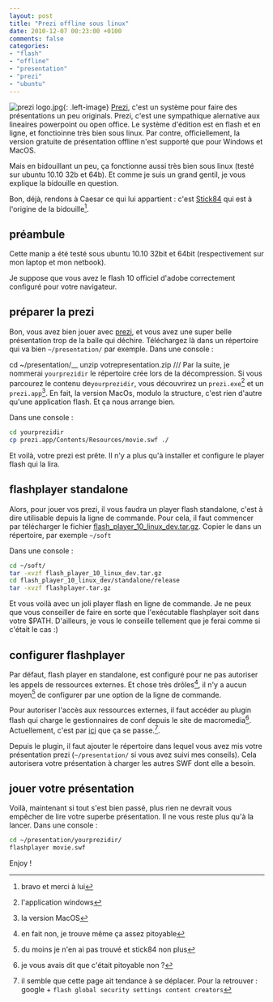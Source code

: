 ```yaml
---
layout: post
title: "Prezi offline sous linux"
date: 2010-12-07 00:23:00 +0100
comments: false
categories: 
- "flash"
- "offline"
- "presentation"
- "prezi"
- "ubuntu"
---
```

![prezi logo.jpg](https://blog-img.crafting-labs.fr/logo/.prezi_logo_s.jpg){: .left-image}
[Prezi](http://www.prezi.com), c'est un système pour faire des présentations un peu originals. Prezi, c'est une sympathique alernative aux lineaires powerpoint ou open office. Le système d'édition est en flash et en ligne, et fonctioinne très bien sous linux.
Par contre, officiellement, la version gratuite de présentation offline n'est supporté que pour Windows et MacOS.

Mais en bidouillant un peu, ça fonctionne aussi très bien sous linux (testé sur ubuntu 10.10 32b et 64b). Et comme je suis un grand gentil, je vous explique la bidouille en question.


Bon, déjà, rendons à Caesar ce qui lui appartient : c'est [Stick84](http://stick.gk2.sk/blog/2010/05/prezi-offline-in-linux/) qui est à l'origine de la bidouille[^1].

## préambule
Cette manip a été testé sous ubuntu 10.10 32bit et 64bit (respectivement sur mon laptop et mon netbook).

Je suppose que vous avez le flash 10 officiel d'adobe correctement configuré pour votre navigateur.

## préparer la prezi
Bon, vous avez bien jouer avec [prezi](http://www.prezi.com), et vous avez une super belle présentation trop de la balle qui déchire.
Téléchargez là dans un répertoire qui va bien `~/presentation/` par exemple.
Dans une console :

cd ~/presentation/__
unzip votrepresentation.zip
///
Par la suite, je nommerai `yourprezidir` le répertoire crée lors de la décompression.
Si vous parcourez le contenu de`yourprezidir`, vous découvrirez un `prezi.exe`[^2] et un `prezi.app`[^3].
En fait, la version MacOs, modulo la structure, c'est rien d'autre qu'une application flash. Et ça nous arrange bien.

Dans une console : 

~~~ bash
cd yourprezidir
cp prezi.app/Contents/Resources/movie.swf ./
~~~

Et voilà, votre prezi est prête. Il n'y a plus qu'à installer et configure le player flash qui la lira.

## flashplayer standalone
Alors, pour jouer vos prezi, il vous faudra un player flash standalone, c'est à dire utilisable depuis la ligne de commande.
Pour cela, il faut commencer par télécharger le fichier [flash_player_10_linux_dev.tar.gz](http://download.macromedia.com/pub/flashplayer/updaters/10/flash_player_10_linux_dev.tar.gz).
Copier le dans un répertoire, par exemple `~/soft`

Dans une console :

~~~ bash
cd ~/soft/
tar -xvzf flash_player_10_linux_dev.tar.gz
cd flash_player_10_linux_dev/standalone/release
tar -xvzf flashplayer.tar.gz
~~~

Et vous voilà avec un joli player flash en ligne de commande.
Je ne peux que vous conseiller de faire en sorte que l'exécutable flashplayer soit dans votre $PATH. D'ailleurs, je vous le conseille tellement que je ferai comme si c'était le cas :)

## configurer flashplayer
Par défaut, flash player en standalone, est configuré pour ne pas autoriser les appels de ressources externes. Et chose très drôles[^4], il n'y a aucun moyen[^5] de configurer par une option de la ligne de commande.

Pour autoriser l'accès aux ressources externes, il faut accéder au plugin flash qui charge le gestionnaires de conf depuis le site de macromedia[^6]. Actuellement, c'est par [ici](http://www.macromedia.com/support/documentation/en/flashplayer/help/settings_manager04a.html) que ça se passe.[^7].

Depuis le plugin, il faut ajouter le répertoire dans lequel vous avez mis votre présentation prezi (`~/presentation/` si vous avez suivi mes conseils). Cela autorisera votre présentation à charger les autres SWF dont elle a besoin.

## jouer votre présentation
Voilà, maintenant si tout s'est bien passé, plus rien ne devrait vous empêcher de lire votre superbe présentation. Il ne vous reste plus qu'à la lancer.
Dans une console :

~~~ bash
cd ~/presentation/yourprezidir/
flashplayer movie.swf
~~~

Enjoy !


[^1]: bravo et merci à lui
[^2]: l'application windows
[^3]: la version MacOS
[^4]: en fait non, je trouve même ça assez pitoyable
[^5]: du moins je n'en ai pas trouvé et stick84 non plus
[^6]: je vous avais dit que c'était pitoyable non ?
[^7]: il semble que cette page ait tendance à se déplacer. Pour la retrouver : google + `flash global security settings content creators`
